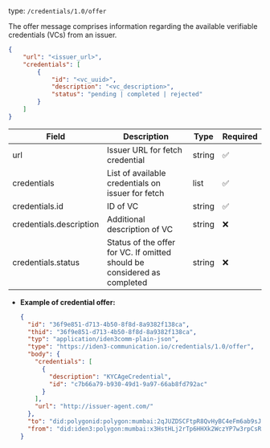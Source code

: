 
type: `/credentials/1.0/offer`

The offer message comprises information regarding the available verifiable credentials (VCs) from an issuer.

```json
{
	"url": "<issuer_url>",
	"credentials": [
		{
			"id": "<vc_uuid>",
			"description": "<vc_description>",
            "status": "pending | completed | rejected"
		}
	]
}
```

| Field                   | Description                                                              | Type | Required |
|-------------------------|--------------------------------------------------------------------------| --- | --- |
| url                     | Issuer URL for fetch credential                                          | string | ✅ |
| credentials             | List of available credentials on issuer for fetch                        | list | ✅ |
| credentials.id          | ID of VC                                                                 | string | ✅ |
| credentials.description | Additional description of VC                                             | string | ❌ |
| credentials.status      | Status of the offer for VC. If omitted should be considered as completed | string | ❌ |


- **Example of credential offer:**
    
    ```json
    {
      "id": "36f9e851-d713-4b50-8f8d-8a9382f138ca",
      "thid": "36f9e851-d713-4b50-8f8d-8a9382f138ca",
      "typ": "application/iden3comm-plain-json",
      "type": "https://iden3-communication.io/credentials/1.0/offer",
      "body": {
        "credentials": [
          {
            "description": "KYCAgeCredential",
            "id": "c7b66a79-b930-49d1-9a97-66ab8fd792ac"
          }
        ],
        "url": "http://issuer-agent.com/"
      },
      "to": "did:polygonid:polygon:mumbai:2qJUZDSCFtpR8QvHyBC4eFm6ab9sJo5rqPbcaeyGC4",
      "from": "did:iden3:polygon:mumbai:x3HstHLj2rTp6HHXk2WczYP7w3rpCsRbwCMeaQ2H2"
    }
    ```
